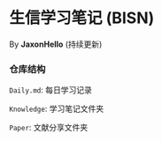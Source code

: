 # 生信学习笔记 (BISN)

By **JaxonHello**  (持续更新)

### 仓库结构

`Daily.md`: 每日学习记录

`Knowledge`: 学习笔记文件夹

`Paper`: 文献分享文件夹

